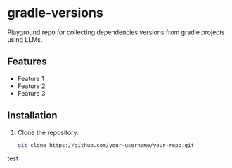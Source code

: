 # gradle-versions

Playground repo for collecting dependencies versions from gradle projects using LLMs.

## Features

- Feature 1
- Feature 2
- Feature 3

## Installation

1. Clone the repository:
   ```bash
   git clone https://github.com/your-username/your-repo.git

test